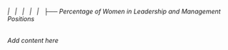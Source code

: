 ###### |   |   |   |   |   ├── Percentage of Women in Leadership and Management Positions

*Add content here*